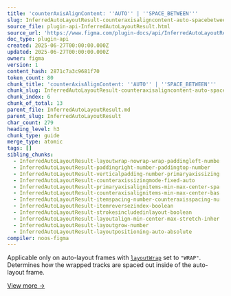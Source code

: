```yaml
---
title: 'counterAxisAlignContent: ''AUTO'' | ''SPACE_BETWEEN'''
slug: InferredAutoLayoutResult-counteraxisaligncontent-auto-spacebetwee
source_file: plugin-api-InferredAutoLayoutResult.html
source_url: 'https://www.figma.com/plugin-docs/api/InferredAutoLayoutResult/'
doc_type: plugin-api
created: 2025-06-27T00:00:00.000Z
updated: 2025-06-27T00:00:00.000Z
owner: figma
version: 1
content_hash: 2871c7a3c9681f70
token_count: 80
chunk_title: 'counterAxisAlignContent: ''AUTO'' | ''SPACE_BETWEEN'''
chunk_slug: InferredAutoLayoutResult-counteraxisaligncontent-auto-spacebetwee
chunk_index: 6
chunk_of_total: 13
parent_file: InferredAutoLayoutResult.md
parent_slug: InferredAutoLayoutResult
char_count: 279
heading_level: h3
chunk_type: guide
merge_type: atomic
tags: []
sibling_chunks:
  - InferredAutoLayoutResult-layoutwrap-nowrap-wrap-paddingleft-numbe
  - InferredAutoLayoutResult-paddingright-number-paddingtop-number
  - InferredAutoLayoutResult-verticalpadding-number-primaryaxissizing
  - InferredAutoLayoutResult-counteraxissizingmode-fixed-auto
  - InferredAutoLayoutResult-primaryaxisalignitems-min-max-center-spa
  - InferredAutoLayoutResult-counteraxisalignitems-min-max-center-bas
  - InferredAutoLayoutResult-itemspacing-number-counteraxisspacing-nu
  - InferredAutoLayoutResult-itemreversezindex-boolean
  - InferredAutoLayoutResult-strokesincludedinlayout-boolean
  - InferredAutoLayoutResult-layoutalign-min-center-max-stretch-inher
  - InferredAutoLayoutResult-layoutgrow-number
  - InferredAutoLayoutResult-layoutpositioning-auto-absolute
compiler: noos-figma
---
```


Applicable only on auto-layout frames with [`layoutWrap`](/plugin-docs/api/properties/nodes-layoutwrap/)
 set to `"WRAP"`. Determines how the wrapped tracks are spaced out inside of the auto-layout frame.

[View more →](/plugin-docs/api/properties/nodes-counteraxisaligncontent/)
